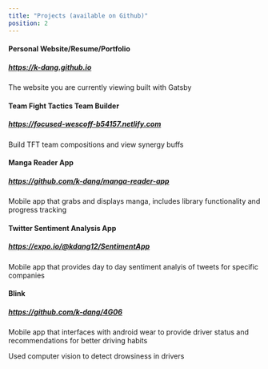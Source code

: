 ```yaml
---
title: "Projects (available on Github)"
position: 2
---
```


#### Personal Website/Resume/Portfolio

##### <https://k-dang.github.io>

The website you are currently viewing built with Gatsby

#### Team Fight Tactics Team Builder

##### <https://focused-wescoff-b54157.netlify.com>

Build TFT team compositions and view synergy buffs

#### Manga Reader App

##### <https://github.com/k-dang/manga-reader-app>

Mobile app that grabs and displays manga, includes library functionality and progress tracking

#### Twitter Sentiment Analysis App

##### <https://expo.io/@kdang12/SentimentApp>

Mobile app that provides day to day sentiment analyis of tweets for specific companies

#### Blink

##### <https://github.com/k-dang/4G06>

Mobile app that interfaces with android wear to provide driver status and recommendations for better driving habits

Used computer vision to detect drowsiness in drivers
